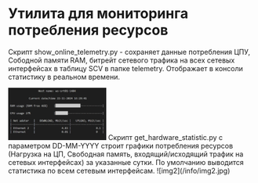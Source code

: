 # Утилита для мониторинга потребления ресурсов 

Скрипт show_online_telemetry.py - сохраняет данные потребления ЦПУ, Сободной памяти RAM, битрейт сетевого трафика на всех сетевых интерфейсах в таблицу SCV в папке telemetry. Отображает в консоли статистику в реальном времени.

<img src="/info/img1.jpg" alt="img1" style="width:200px;"/>
Скрипт get_hardware_statistic.py с параметром DD-MM-YYYY строит графики потребления ресурсов (Нагрузка на ЦП, Свободная память, входящий/исходящий трафик на сетевых интерфейсах) за указанные сутки. По умолчанию выводится статистика по всем сетевым интерфейсам.
![img2](/info/img2.jpg)

